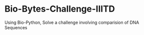 # Bio-Bytes-Challenge-IIITD
Using Bio-Python, Solve a challenge involving comparision of DNA Sequences
